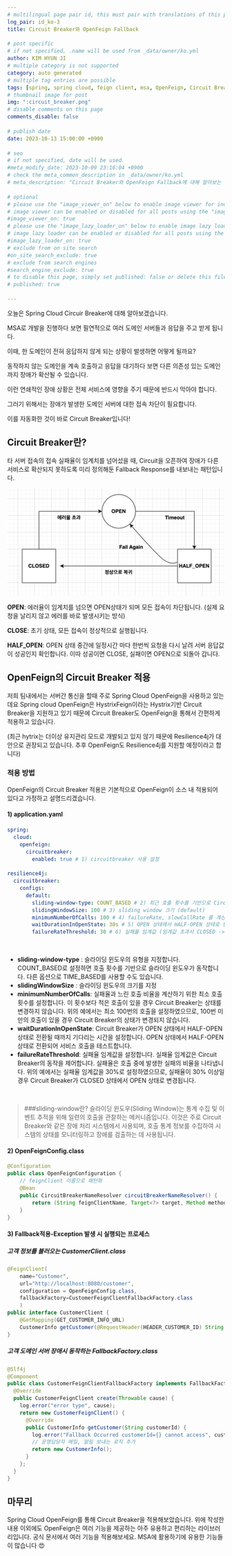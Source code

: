 ```yaml
---
# multilingual page pair id, this must pair with translations of this page. (This name must be unique)
lng_pair: id_ko-3
title: Circuit Breaker와 OpenFeign Fallback

# post specific
# if not specified, .name will be used from _data/owner/ko.yml
author: KIM HYUN JI
# multiple category is not supported
category: auto generated
# multiple tag entries are possible
tags: [spring, spring cloud, feign client, msa, OpenFeign, Circuit Breaker]
# thumbnail image for post
img: ":circuit_breaker.png"
# disable comments on this page
comments_disable: false

# publish date
date: 2023-10-13 15:00:00 +0900

# seo
# if not specified, date will be used.
#meta_modify_date: 2023-10-09 23:16:04 +0900
# check the meta_common_description in _data/owner/ko.yml
# meta_description: "Circuit Breaker와 OpenFeign Fallback에 대해 알아보는 게시글입니다."

# optional
# please use the "image_viewer_on" below to enable image viewer for individual pages or posts (_posts/ or en/_posts folders).
# image viewer can be enabled or disabled for all posts using the "image_viewer_posts: true" setting in _data/conf/main.yml.
#image_viewer_on: true
# please use the "image_lazy_loader_on" below to enable image lazy loader for individual pages or posts (_posts/ or en/_posts folders).
# image lazy loader can be enabled or disabled for all posts using the "image_lazy_loader_posts: true" setting in _data/conf/main.yml.
#image_lazy_loader_on: true
# exclude from on site search
#on_site_search_exclude: true
# exclude from search engines
#search_engine_exclude: true
# to disable this page, simply set published: false or delete this file
# published: true

---
```


<!-- outline-start -->

오늘은 Spring Cloud Circuir Breaker에 대해 알아보겠습니다.

MSA로 개발을 진행하다 보면 필연적으로 여러 도메인 서버들과 응답을 주고 받게 됩니다.

이때, 한 도메인이 전혀 응답하지 않게 되는 상황이 발생하면 어떻게 될까요?



동작하지 않는 도메인을 계속 호출하고 응답을 대기하다 보면 다른 의존성 있는 도메인까지 장애가 확산될 수 있습니다.

이런 연쇄적인 장애 상황은 전체 서비스에 영향을 주기 때문에 반드시 막아야 합니다.



그러기 위해서는 장애가 발생한 도메인 서버에 대한 접속 차단이 필요합니다.

이를 자동화한 것이 바로 Circuit Breaker입니다!

## Circuit Breaker란?

타 서버 접속의 접속 실패율이 임계치를 넘어섰을 때, Circuit을 오픈하여 장애가 다른 서비스로 확산되지 못하도록 미리 정의해둔 Fallback Response를 내보내는 패턴입니다.


![Circuit Breaker](../assets/img/posts/circuit_breaker.png)

**OPEN**: 에러율이 임계치를 넘으면 OPEN상태가 되며 모든 접속이 차단됩니다. (실제 요청을 날리지 않고 에러를 바로 발생시키는 방식)

**CLOSE**:  초기 상태, 모든 접속이 정상적으로 실행됩니다.

**HALF_OPEN**: OPEN 상태 중간에 일정시간 마다 한번씩 요청을 다시 날려 서버 응답값이 성공인지 확인합니다. 이따 성공이면 CLOSE, 실패이면 OPEN으로 되돌아 갑니다.


## OpenFeign의 Circuit Breaker 적용

저희 팀내에서는 서버간 통신을 할때 주로 Spring Cloud OpenFeign을 사용하고 있는데요
Spring cloud OpenFeign은 HystrixFeign이라는 Hystrix기반 Circuit Breaker을 지원하고 있기 때문에
Circuit Breaker도 OpenFeign을 통해서 간편하게 적용하고 있습니다.


(최근 hytrix는 더이상 유지관리 모드로 개발되고 있지 않기 때문에 Resilience4j가 대안으로 권장되고 있습니다.
추후 OpenFeign도 Resilience4j를 지원할 예정이라고 합니다)



### 적용 방법

OpenFeign의 Circuit Breaker 적용은 기본적으로 OpenFeign이 소스 내 적용되어 있다고 가정하고 설명드리겠습니다.

#### 1) application.yaml

```yaml
spring:
  cloud:
    openfeign:
      circuitbreaker:
        enabled: true # 1) circuitbreaker 사용 설정

resilience4j:
  circuitbreaker:
    configs:
      default:
        sliding-window-type: COUNT_BASED # 2) 최근 호출 횟수를 기반으로 Circuit Breaker의 상태가 결정
        slidingWindowSize: 100 # 3) sliding window 크기 (default)
        minimumNumberOfCalls: 100 # 4) failureRate, slowCallRate 를 계산하기 위한 최소 call 갯수 (default)
        waitDurationInOpenState: 30s # 5) OPEN 상태에서 HALF-OPEN 상태로 변경 대시 시간
        failureRateThreshold: 30 # 6) 실패율 임계값 (임계값 초과시 CLOSED -> OPEN 으로 변경, default : 50)
```
<br>

* **sliding-window-type** : 슬라이딩 윈도우의 유형을 지정합니다. COUNT_BASED로 설정하면 호출 횟수를 기반으로 슬라이딩 윈도우가 동작합니다. 다른 옵션으로 TIME_BASED를 사용할 수도 있습니다.
* **slidingWindowSize** : 슬라이딩 윈도우의 크기를 지정
* **minimumNumberOfCalls**: 실패율과 느린 호출 비율을 계산하기 위한 최소 호출 횟수를 설정합니다. 이 횟수보다 적은 호출이 있을 경우 Circuit Breaker는 상태를 변경하지 않습니다. 위의 예에서는 최소 100번의 호출을 설정하였으므로, 100번 미만의 호출이 있을 경우 Circuit Breaker의 상태가 변경되지 않습니다.
* **waitDurationInOpenState**: Circuit Breaker가 OPEN 상태에서 HALF-OPEN 상태로 전환될 때까지 기다리는 시간을 설정합니다. OPEN 상태에서 HALF-OPEN 상태로 전환되어 서비스 호출을 테스트합니다.
* **failureRateThreshold**: 실패율 임계값을 설정합니다. 실패율 임계값은 Circuit Breaker의 동작을 제어합니다. 실패율은 호출 중에 발생한 실패의 비율을 나타냅니다. 위의 예에서는 실패율 임계값을 30%로 설정하였으므로, 실패율이 30% 이상일 경우 Circuit Breaker가 CLOSED 상태에서 OPEN 상태로 변경됩니다.

<br>

> ###sliding-window란?
>슬라이딩 윈도우(Sliding Window)는 통계 수집 및 이벤트 추적을 위해 일련의 호출을 관찰하는 메커니즘입니다. 이것은 주로 Circuit Breaker와 같은 장애 처리 시스템에서 사용되며, 호출 통계 정보를 수집하여 시스템의 상태를 모니터링하고 장애를 검출하는 데 사용됩니다.


#### 2) OpenFeignConfig.class

```java
@Configuration
public class OpenFeignConfiguration {
    // feignClient 이름으로 패턴화
    @Bean
    public CircuitBreakerNameResolver circuitBreakerNameResolver() {
        return (String feignClientName, Target<?> target, Method method) -> feignClientName + "_" + method.getName();
    }
}
```

#### 3) Fallback적용-Exception 발생 시 실행되는 프로세스

##### 고객 정보를 불러오는 CustomerClient.class

```java
@FeignClient(
	name="Customer",
    url="http://localhost:8080/customer",
    configuration = OpenFeignConfig.class,
    fallbackFactory=CustomerFeignClientFallbackFactory.class
    )
public interface CustomerClient {
    @GetMapping(GET_CUSTOMER_INFO_URL)
    CustomerInfo getCustomer(@RequestHeader(HEADER_CUSTOMER_ID) String customerId);
}
```

##### 고객 도메인 서버 장애시 동작하는 FallbackFactory.class

```java
@Slf4j
@Component
public class CustomerFeignClientFallbackFactory implements FallbackFactory<CustomerFeignClient>{
  @Override
  public CustomerFeignClient create(Throwable cause) {
  	log.error("error type", cause);
    return new CustomerFeignClient() {
      @Override
      public CustomerInfo getCustomer(String customerId) {
        log.error("Fallback Occurred customerId={} cannot access", customerId);
        // 운영담당자 메일, 알림 보내는 로직 추가
        return new CustomerInfo();
      }
    };
  }
}
```

## 마무리
Spring Cloud OpenFeign를 통해 Circuit Breaker을 적용해보았습니다. 위에 작성한 내용 이외에도 OpenFeign은 여러 기능을 제공하는 아주 유용하고 편리하는 라이브러리입니다. 공식 문서에서 여러 기능을 적용해보세요. MSA에 활용하기에 유용한 기능들이 많습니다 😍


<!-- outline-end -->

